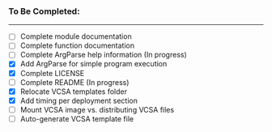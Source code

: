 ### To Be Completed: ###
- - - -
- [ ] Complete module documentation
- [ ] Complete function documentation
- [ ] Complete ArgParse help information (In progress)
- [x] Add ArgParse for simple program execution
- [x] Complete LICENSE
- [ ] Complete README (In progress)
- [x] Relocate VCSA templates folder
- [x] Add timing per deployment section
- [ ] Mount VCSA image vs. distributing VCSA files
- [ ] Auto-generate VCSA template file
